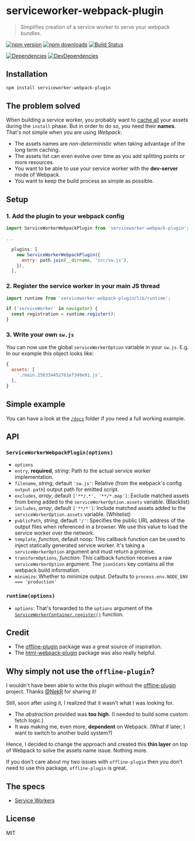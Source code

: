 # serviceworker-webpack-plugin

> Simplifies creation of a service worker to serve your webpack bundles.

[![npm version](https://img.shields.io/npm/v/serviceworker-webpack-plugin.svg?style=flat-square)](https://www.npmjs.com/package/serviceworker-webpack-plugin)
[![npm downloads](https://img.shields.io/npm/dm/serviceworker-webpack-plugin.svg?style=flat-square)](https://www.npmjs.com/package/serviceworker-webpack-plugin)
[![Build Status](https://travis-ci.org/oliviertassinari/serviceworker-webpack-plugin.svg?branch=master)](https://travis-ci.org/oliviertassinari/serviceworker-webpack-plugin)

[![Dependencies](https://img.shields.io/david/oliviertassinari/serviceworker-webpack-plugin.svg?style=flat-square)](https://david-dm.org/oliviertassinari/serviceworker-webpack-plugin)
[![DevDependencies](https://img.shields.io/david/dev/oliviertassinari/serviceworker-webpack-plugin.svg?style=flat-square)](https://david-dm.org/oliviertassinari/serviceworker-webpack-plugin#info=devDependencies&view=list)

## Installation

```sh
npm install serviceworker-webpack-plugin
```

## The problem solved

When building a service worker, you probably want to [cache all](https://github.com/oliviertassinari/serviceworker-webpack-plugin/blob/master/docs/src/sw.js#L38)
your assets during the `install` phase.
But in order to do so, you need their **names**.
That's not simple when you are using *Webpack*:
- The assets names are *non-deterministic* when taking advantage of the long term caching.
- The assets list can even evolve over time as you add splitting points or more resources.
- You want to be able to use your service worker with the **dev-server** mode of Webpack.
- You want to keep the build process as simple as possible.

## Setup

### 1. Add the plugin to your webpack config

```js
import ServiceWorkerWebpackPlugin from 'serviceworker-webpack-plugin';

...

  plugins: [
    new ServiceWorkerWebpackPlugin({
      entry: path.join(__dirname, 'src/sw.js'),
    }),
  ],

```

### 2. Register the service worker in your main JS thread

```js
import runtime from 'serviceworker-webpack-plugin/lib/runtime';

if ('serviceWorker' in navigator) {
  const registration = runtime.register();
}
```

### 3. Write your own `sw.js`

You can now use the global `serviceWorkerOption` variable in your `sw.js`.
E.g. In our example this object looks like:
```js
{
  assets: [
    './main.256334452761ef349e91.js',
  ],
}
```

## Simple example

You can have a look at the [`/docs`](https://github.com/oliviertassinari/serviceworker-webpack-plugin/tree/master/docs)
folder if you need a full working example.

## API

### `ServiceWorkerWebpackPlugin(options)`

- `options`
 - `entry`, **required**, *string*:
Path to the actual service worker implementation.
 - `filename`, *string*, default `'sw.js'`:
Relative (from the webpack's config `output.path`) output path for emitted script.
 - `excludes`, *array*, default `['**/.*', '**/*.map']`:
Exclude matched assets from being added to the `serviceWorkerOption.assets` variable. (Blacklist)
 - `includes`, *array*, default `['**/*']`:
Include matched assets added to the `serviceWorkerOption.assets` variable. (Whitelist)
 - `publicPath`, *string*, default `'/'`:
Specifies the public URL address of the output files when referenced in a browser.
We use this value to load the service worker over the network.
 - `template`, *function*, default noop:
This callback function can be used to inject statically generated service worker.
It's taking a `serviceWorkerOption` argument and must return a promise.
- `transformOptions`, *function*:
This callback function receives a raw `serviceWorkerOption` argument.
The `jsonStats` key contains all the webpack build information.
- `minimize`:
Whether to minimize output. Defaults to `process.env.NODE_ENV === 'production'`

### `runtime(options)`

- `options`: That's forwarded to the `options` argument of the
[`ServiceWorkerContainer.register()`](https://developer.mozilla.org/en-US/docs/Web/API/ServiceWorkerContainer/register) function.

## Credit

- The [offline-plugin](https://github.com/NekR/offline-plugin) package
was a great source of inspiration.
- The [html-webpack-plugin](https://github.com/ampedandwired/html-webpack-plugin)
package was also really helpful.

## Why simply not use the `offline-plugin`?

I wouldn't have been able to write this plugin without the [offline-plugin](https://github.com/NekR/offline-plugin) project.
Thanks [@NekR](https://github.com/NekR/offline-plugin) for sharing it!

Still, soon after using it, I realized that it wasn't what I was looking for.
 - The *abstraction* provided was **too high**.
 (I needed to build some custom fetch logic.)
 - It was making me, even more, **dependent** on Webpack.
 (What if later, I want to switch to another build system?)

Hence, I decided to change the approach and created this **thin layer** on
top of Webpack to solve the assets name issue. Nothing more.

If you don't care about my two issues with `offline-plugin`
then you don't need to use this package, `offline-plugin` is great.

## The specs

- [Service Workers](https://w3c.github.io/ServiceWorker/)

## License

MIT
